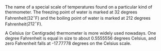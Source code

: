 The name of a special scale of temperatures found on a particular kind
of thermometer. The freezing point of water is marked at 32 degrees
Fahrenheit($32^{\circ}$F) and the boiling point of water is marked at
212 degrees Fahrenheit($212^{\circ}$F).

A Celsius (or Centigrade) thermometer is more widely used nowadays. One
degree Fahrenheit is equal in size to about 0.5555556 degrees Celsius,
and zero Fahrenheit falls at -17.77778 degrees on the Celsius scale.
